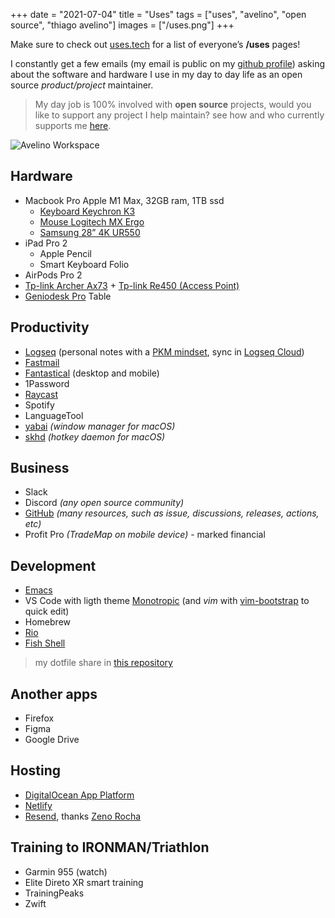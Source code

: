 +++
date = "2021-07-04"
title = "Uses"
tags = ["uses", "avelino", "open source", "thiago avelino"]
images = ["/uses.png"]
+++

Make sure to check out [uses.tech](https://uses.tech) for a list of everyone’s **/uses** pages!

I constantly get a few emails (my email is public on my [github profile](https://github.com/avelino)) asking about the software and hardware I use in my day to day life as an open source _product/project_ maintainer.

> My day job is 100% involved with **open source** projects, would you like to support any project I help maintain? see how and who currently supports me [here](/thanks/).

![Avelino Workspace](/uses.png#center)

## Hardware

- Macbook Pro Apple M1 Max, 32GB ram, 1TB ssd
  - [Keyboard Keychron K3](https://www.amazon.com/Keychron-Ultra-Slim-Wireless-Bluetooth-Mechanical/dp/B0B48ZVQH5/)
  - [Mouse Logitech MX Ergo](https://www.amazon.com/Logitech-Ergo-Wireless-Trackball-Mouse/dp/B0753P1GTS/)
  - [Samsung 28” 4K UR550](https://www.amazon.com/SAMSUNG-U28R550UQNX-LU28R550UQNXZA-Monitor-Free/dp/B084V9CJB1/)
- iPad Pro 2
  - Apple Pencil
  - Smart Keyboard Folio
- AirPods Pro 2
- [Tp-link Archer Ax73](https://www.amazon.com/TP-Link-Archer-AX73-High-Speed-Streaming/dp/B0BTT3F159/) + [Tp-link Re450 (Access Point)](https://www.amazon.com/TP-Link-PCMag-Editors-Choice-Extender/dp/B010S6SG3S/)
- [Geniodesk Pro](https://www.geniodesks.com.br/produto-mesa-com-regulagem-de-altura-geniodesk-pro) Table

## Productivity

- [Logseq](https://logseq.com) (personal notes with a [PKM mindset](https://databaseline.tech/knowledge-management/), sync in [Logseq Cloud](https://blog.logseq.com/how-to-setup-and-use-logseq-sync/))
- [Fastmail](https://www.fastmail.com/blog/fastmail-vs-gmail/)
- [Fantastical](https://flexibits.com/fantastical) (desktop and mobile)
- 1Password
- [Raycast](https://www.raycast.com/)
- Spotify
- LanguageTool
- [yabai](https://github.com/koekeishiya/yabai) *(window manager for macOS)*
- [skhd](https://github.com/koekeishiya/skhd) *(hotkey daemon for macOS)*

## Business

- Slack
- Discord *(any open source community)*
- [GitHub](https://github.com/avelino) *(many resources, such as issue, discussions, releases, actions, etc)*
- Profit Pro _(TradeMap on mobile device)_ - marked financial

## Development

- [Emacs](https://github.com/avelino/dotfiles/tree/main/doom.d)
- VS Code with ligth theme [Monotropic](https://github.com/avelino/monotropic-theme-vscode) (and _vim_ with [vim-bootstrap](https://vim-bootstrap.com/) to quick edit)
- Homebrew
- [Rio](https://raphamorim.io/rio/)
- [Fish Shell](https://fishshell.com/)

> my dotfile share in [this repository](https://github.com/avelino/dotfiles)

## Another apps

- Firefox
- Figma
- Google Drive

## Hosting

- [DigitalOcean App Platform](https://m.do.co/c/bd3b723c0a36?utm_medium=opensource&utm_source=awesome-go)
- [Netlify](https://www.netlify.com/)
- [Resend](https://resend.com/), thanks [Zeno Rocha](https://twitter.com/zenorocha)

## Training to IRONMAN/Triathlon

- Garmin 955 (watch)
- Elite Direto XR smart training
- TrainingPeaks
- Zwift
